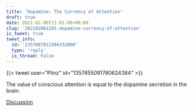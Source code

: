 ```yaml
---
title: 'Dopamine: The Currency of Attention'
draft: true
date: 2021-02-06T11:01:06+00:00
slug: '202102061101-dopamine-currency-of-attention'
is_tweet: true
tweet_info:
  id: '1357887011504332800'
  type: 'reply'
  is_thread: False
---
```




{{< tweet user="Plinz" id="1357655091780624384" >}}

The value of conscious attention is equal to the dopamine secretion in the brain.

[Discussion](https://x.com/sytelus/status/1357887011504332800)
